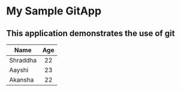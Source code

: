 # My Sample GitApp
## This application demonstrates the use of git


| Name          | Age           | 
| ------------- |:-------------:|
| Shraddha      | 22            | 
|  Aayshi       | 23            | 
|  Akansha      | 22            |  